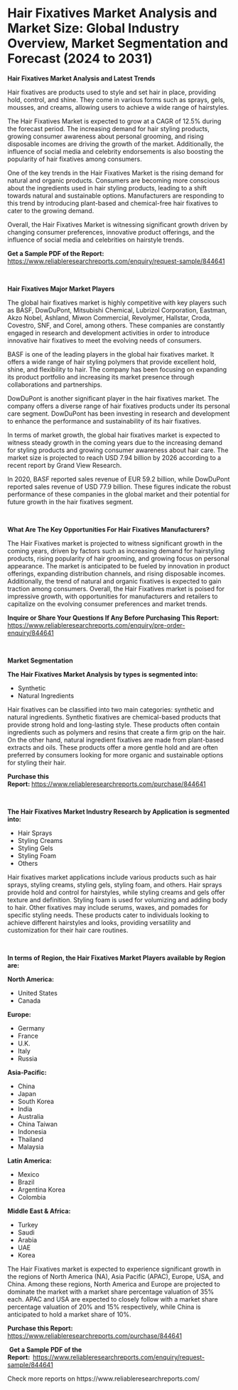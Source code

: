 <p><h1>Hair Fixatives Market Analysis and Market Size: Global Industry Overview, Market Segmentation and Forecast (2024 to 2031)</h1></p><p><strong>Hair Fixatives Market Analysis and Latest Trends</strong></p>
<p><p>Hair fixatives are products used to style and set hair in place, providing hold, control, and shine. They come in various forms such as sprays, gels, mousses, and creams, allowing users to achieve a wide range of hairstyles.</p><p>The Hair Fixatives Market is expected to grow at a CAGR of 12.5% during the forecast period. The increasing demand for hair styling products, growing consumer awareness about personal grooming, and rising disposable incomes are driving the growth of the market. Additionally, the influence of social media and celebrity endorsements is also boosting the popularity of hair fixatives among consumers.</p><p>One of the key trends in the Hair Fixatives Market is the rising demand for natural and organic products. Consumers are becoming more conscious about the ingredients used in hair styling products, leading to a shift towards natural and sustainable options. Manufacturers are responding to this trend by introducing plant-based and chemical-free hair fixatives to cater to the growing demand.</p><p>Overall, the Hair Fixatives Market is witnessing significant growth driven by changing consumer preferences, innovative product offerings, and the influence of social media and celebrities on hairstyle trends.</p></p>
<p><strong>Get a Sample PDF of the Report:&nbsp;</strong> <a href="https://www.reliableresearchreports.com/enquiry/request-sample/844641">https://www.reliableresearchreports.com/enquiry/request-sample/844641</a></p>
<p>&nbsp;</p>
<p><strong>Hair Fixatives Major Market Players</strong></p>
<p><p>The global hair fixatives market is highly competitive with key players such as BASF, DowDuPont, Mitsubishi Chemical, Lubrizol Corporation, Eastman, Akzo Nobel, Ashland, Miwon Commercial, Revolymer, Hallstar, Croda, Covestro, SNF, and Corel, among others. These companies are constantly engaged in research and development activities in order to introduce innovative hair fixatives to meet the evolving needs of consumers.</p><p>BASF is one of the leading players in the global hair fixatives market. It offers a wide range of hair styling polymers that provide excellent hold, shine, and flexibility to hair. The company has been focusing on expanding its product portfolio and increasing its market presence through collaborations and partnerships.</p><p>DowDuPont is another significant player in the hair fixatives market. The company offers a diverse range of hair fixatives products under its personal care segment. DowDuPont has been investing in research and development to enhance the performance and sustainability of its hair fixatives.</p><p>In terms of market growth, the global hair fixatives market is expected to witness steady growth in the coming years due to the increasing demand for styling products and growing consumer awareness about hair care. The market size is projected to reach USD 7.94 billion by 2026 according to a recent report by Grand View Research.</p><p>In 2020, BASF reported sales revenue of EUR 59.2 billion, while DowDuPont reported sales revenue of USD 77.9 billion. These figures indicate the robust performance of these companies in the global market and their potential for future growth in the hair fixatives segment.</p></p>
<p>&nbsp;</p>
<p><strong>What Are The Key Opportunities For Hair Fixatives Manufacturers?</strong></p>
<p><p>The Hair Fixatives market is projected to witness significant growth in the coming years, driven by factors such as increasing demand for hairstyling products, rising popularity of hair grooming, and growing focus on personal appearance. The market is anticipated to be fueled by innovation in product offerings, expanding distribution channels, and rising disposable incomes. Additionally, the trend of natural and organic fixatives is expected to gain traction among consumers. Overall, the Hair Fixatives market is poised for impressive growth, with opportunities for manufacturers and retailers to capitalize on the evolving consumer preferences and market trends.</p></p>
<p><strong>Inquire or Share Your Questions If Any Before Purchasing This Report:</strong> <a href="https://www.reliableresearchreports.com/enquiry/pre-order-enquiry/844641">https://www.reliableresearchreports.com/enquiry/pre-order-enquiry/844641</a></p>
<p>&nbsp;</p>
<p><strong>Market Segmentation</strong></p>
<p><strong>The Hair Fixatives Market Analysis by types is segmented into:</strong></p>
<p><ul><li>Synthetic</li><li>Natural Ingredients</li></ul></p>
<p><p>Hair fixatives can be classified into two main categories: synthetic and natural ingredients. Synthetic fixatives are chemical-based products that provide strong hold and long-lasting style. These products often contain ingredients such as polymers and resins that create a firm grip on the hair. On the other hand, natural ingredient fixatives are made from plant-based extracts and oils. These products offer a more gentle hold and are often preferred by consumers looking for more organic and sustainable options for styling their hair.</p></p>
<p><strong>Purchase this Report:&nbsp;</strong><a href="https://www.reliableresearchreports.com/purchase/844641">https://www.reliableresearchreports.com/purchase/844641</a></p>
<p>&nbsp;</p>
<p><strong>The Hair Fixatives Market Industry Research by Application is segmented into:</strong></p>
<p><ul><li>Hair Sprays</li><li>Styling Creams</li><li>Styling Gels</li><li>Styling Foam</li><li>Others</li></ul></p>
<p><p>Hair fixatives market applications include various products such as hair sprays, styling creams, styling gels, styling foam, and others. Hair sprays provide hold and control for hairstyles, while styling creams and gels offer texture and definition. Styling foam is used for volumizing and adding body to hair. Other fixatives may include serums, waxes, and pomades for specific styling needs. These products cater to individuals looking to achieve different hairstyles and looks, providing versatility and customization for their hair care routines.</p></p>
<p>&nbsp;</p>
<p><strong>In terms of Region, the Hair Fixatives Market Players available by Region are:</strong></p>
<p>
    <p> <strong> North America: </strong>
        <ul>
            <li>United States</li>
            <li>Canada</li>
        </ul>
        </p> 
    <p> <strong> Europe: </strong>
        <ul>
            <li>Germany</li>
            <li>France</li>
            <li>U.K.</li>
            <li>Italy</li>
            <li>Russia</li>
        </ul>
        </p> 
    <p> <strong> Asia-Pacific: </strong>
        <ul>
            <li>China</li>
            <li>Japan</li>
            <li>South Korea</li>
            <li>India</li>
            <li>Australia</li>
            <li>China Taiwan</li>
            <li>Indonesia</li>
            <li>Thailand</li>
            <li>Malaysia</li>
        </ul>
        </p> 
    <p> <strong> Latin America: </strong>
        <ul>
            <li>Mexico</li>
            <li>Brazil</li>
            <li>Argentina Korea</li>
            <li>Colombia</li>
        </ul>
        </p> 
    <p> <strong> Middle East & Africa: </strong>
        <ul>
            <li>Turkey</li>
            <li>Saudi</li>
            <li>Arabia</li>
            <li>UAE</li>
            <li>Korea</li>
        </ul>
    </p>
    </p>
<p><p>The Hair Fixatives market is expected to experience significant growth in the regions of North America (NA), Asia Pacific (APAC), Europe, USA, and China. Among these regions, North America and Europe are projected to dominate the market with a market share percentage valuation of 35% each. APAC and USA are expected to closely follow with a market share percentage valuation of 20% and 15% respectively, while China is anticipated to hold a market share of 10%.</p></p>
<p><strong>Purchase this Report: </strong><a href="https://www.reliableresearchreports.com/purchase/844641">https://www.reliableresearchreports.com/purchase/844641</a></p>
<p>&nbsp;<strong>Get a Sample PDF of the Report:&nbsp;&nbsp;</strong><a href="https://www.reliableresearchreports.com/enquiry/request-sample/844641">https://www.reliableresearchreports.com/enquiry/request-sample/844641</a></p>
<p><strong></strong></p>
<p>Check more reports on https://www.reliableresearchreports.com/</p>